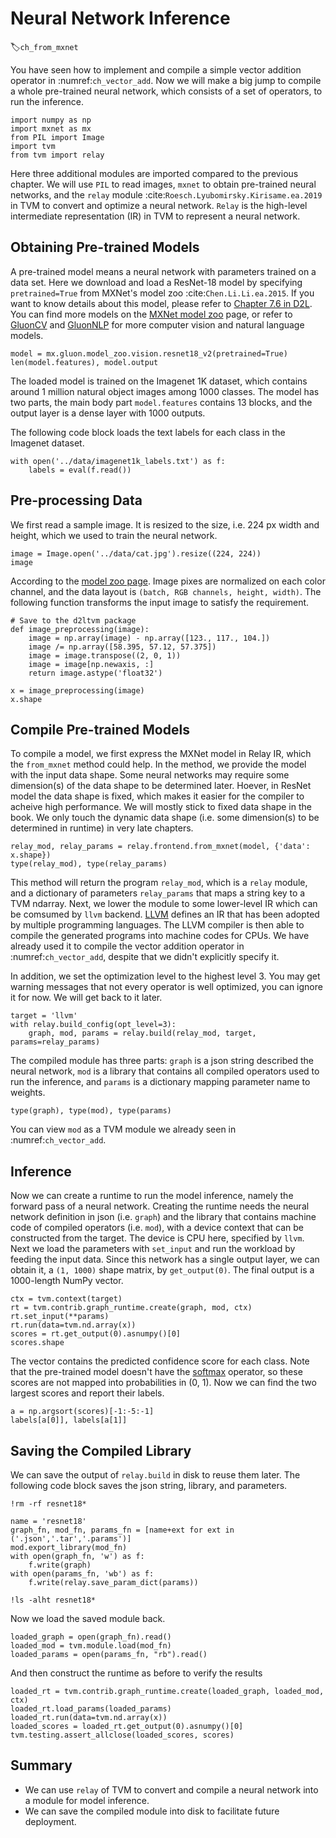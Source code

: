 # Neural Network Inference
:label:`ch_from_mxnet`

You have seen how to implement and compile a simple vector addition operator in :numref:`ch_vector_add`. Now we will make a big jump to compile a whole pre-trained neural network, which consists of a set of operators, to run the inference.

```{.python .input  n=1}
import numpy as np
import mxnet as mx
from PIL import Image
import tvm 
from tvm import relay
```

Here three additional modules are imported compared to the previous chapter. We will use `PIL` to read images, `mxnet` to obtain pre-trained neural networks, and the `relay` module :cite:`Roesch.Lyubomirsky.Kirisame.ea.2019` in TVM to convert and optimize a neural network.
`Relay` is the high-level intermediate representation (IR) in TVM to represent a neural network.

## Obtaining Pre-trained Models

A pre-trained model means a neural network with parameters trained on a data set. Here we download and load a ResNet-18 model by specifying `pretrained=True` from MXNet's model zoo :cite:`Chen.Li.Li.ea.2015`. If you want to know details about this model, please refer to [Chapter 7.6 in D2L](http://d2l.ai/chapter_convolutional-modern/resnet.html). You can find more models on the [MXNet model zoo](https://mxnet.apache.org/api/python/docs/api/gluon/model_zoo/index.html) page, or refer to [GluonCV](https://gluon-cv.mxnet.io/model_zoo/index.html) and [GluonNLP](http://gluon-nlp.mxnet.io/model_zoo/index.html) for more computer vision and natural language models.

```{.python .input  n=2}
model = mx.gluon.model_zoo.vision.resnet18_v2(pretrained=True)
len(model.features), model.output
```

The loaded model is trained on the Imagenet 1K dataset, which contains around 1 million natural object images among 1000 classes. The model has two parts, the main body part `model.features` contains 13 blocks, and the output layer is a dense layer with 1000 outputs. 

The following code block loads the text labels for each class in the Imagenet dataset.

```{.python .input  n=3}
with open('../data/imagenet1k_labels.txt') as f:
    labels = eval(f.read())
```

## Pre-processing Data

We first read a sample image. It is resized to the size, i.e. 224 px width and height, which we used to train the neural network.

```{.python .input  n=4}
image = Image.open('../data/cat.jpg').resize((224, 224))
image
```

According to the [model zoo page](https://mxnet.apache.org/api/python/docs/api/gluon/model_zoo/index.html). Image pixes are normalized on each color channel, and the data layout is `(batch, RGB channels, height, width)`. The following function transforms the input image to satisfy the requirement.

```{.python .input  n=5}
# Save to the d2ltvm package
def image_preprocessing(image):
    image = np.array(image) - np.array([123., 117., 104.])
    image /= np.array([58.395, 57.12, 57.375])
    image = image.transpose((2, 0, 1))
    image = image[np.newaxis, :]
    return image.astype('float32')

x = image_preprocessing(image)
x.shape
```

## Compile Pre-trained Models

To compile a model, we first express the MXNet model in Relay IR, which the `from_mxnet` method could help. 
In the method, we provide the model with the input data shape. Some neural networks may require some dimension(s) of the data shape to be determined later. 
Hoever, in ResNet model the data shape is fixed, which makes it easier for the compiler to acheive high performance. 
We will mostly stick to fixed data shape in the book. We only touch the dynamic data shape (i.e. some dimension(s) to be determined in runtime) in very late chapters.

```{.python .input  n=6}
relay_mod, relay_params = relay.frontend.from_mxnet(model, {'data': x.shape})
type(relay_mod), type(relay_params)
```

This method will return the program `relay_mod`, which is a `relay` module, and a dictionary of parameters `relay_params` that maps a string key to a TVM ndarray. Next, we lower the module to some lower-level IR which can be comsumed by `llvm` backend. [LLVM](https://en.wikipedia.org/wiki/LLVM) defines an IR that has been adopted by multiple programming languages. The LLVM compiler is then able to compile the generated programs into machine codes for CPUs. We have already used it to compile the vector addition operator in :numref:`ch_vector_add`, despite that we didn't explicitly specify it.  

In addition, we set the optimization level to the highest level 3. You may get warning messages that not every operator is well optimized, you can ignore it for now. We will get back to it later.

```{.python .input  n=7}
target = 'llvm'
with relay.build_config(opt_level=3):
    graph, mod, params = relay.build(relay_mod, target, params=relay_params)
```

The compiled module has three parts: `graph` is a json string described the neural network, `mod` is a library that contains all compiled operators used to run the inference, and `params` is a dictionary mapping parameter name to weights.

```{.python .input  n=8}
type(graph), type(mod), type(params)
```

You can view `mod` as a TVM module we already seen in :numref:`ch_vector_add`. 

## Inference

Now we can create a runtime to run the model inference, namely the forward pass of a neural network. Creating the runtime needs the neural network definition in json (i.e. `graph`) and the library that contains machine code of compiled operators (i.e. `mod`), with a device context that can be constructed from the target. The device is CPU here, specified by `llvm`. Next we load the parameters with `set_input` and run the workload by feeding the input data. Since this network has a single output layer, we can obtain it, a `(1, 1000)` shape matrix, by `get_output(0)`. The final output is a 1000-length NumPy vector.

```{.python .input  n=9}
ctx = tvm.context(target)
rt = tvm.contrib.graph_runtime.create(graph, mod, ctx)
rt.set_input(**params)
rt.run(data=tvm.nd.array(x))
scores = rt.get_output(0).asnumpy()[0]
scores.shape
```

The vector contains the predicted confidence score for each class. Note that the pre-trained model doesn't have the [softmax](https://en.wikipedia.org/wiki/Softmax_function) operator, so these scores are not mapped into probabilities in (0, 1). Now we can find the two largest scores and report their labels.

```{.python .input  n=10}
a = np.argsort(scores)[-1:-5:-1]
labels[a[0]], labels[a[1]]
```

## Saving the Compiled Library

We can save the output of `relay.build` in disk to reuse them later. The following code block saves the json string, library, and parameters.

```{.python .input  n=11}
!rm -rf resnet18*

name = 'resnet18'
graph_fn, mod_fn, params_fn = [name+ext for ext in ('.json','.tar','.params')]
mod.export_library(mod_fn)
with open(graph_fn, 'w') as f:
    f.write(graph)
with open(params_fn, 'wb') as f:
    f.write(relay.save_param_dict(params))

!ls -alht resnet18*
```

Now we load the saved module back.

```{.python .input  n=12}
loaded_graph = open(graph_fn).read()
loaded_mod = tvm.module.load(mod_fn)
loaded_params = open(params_fn, "rb").read()
```

And then construct the runtime as before to verify the results

```{.python .input  n=13}
loaded_rt = tvm.contrib.graph_runtime.create(loaded_graph, loaded_mod, ctx)
loaded_rt.load_params(loaded_params)
loaded_rt.run(data=tvm.nd.array(x))
loaded_scores = loaded_rt.get_output(0).asnumpy()[0]
tvm.testing.assert_allclose(loaded_scores, scores)
```

## Summary

- We can use `relay` of TVM to convert and compile a neural network into a module for model inference.
- We can save the compiled module into disk to facilitate future deployment.
